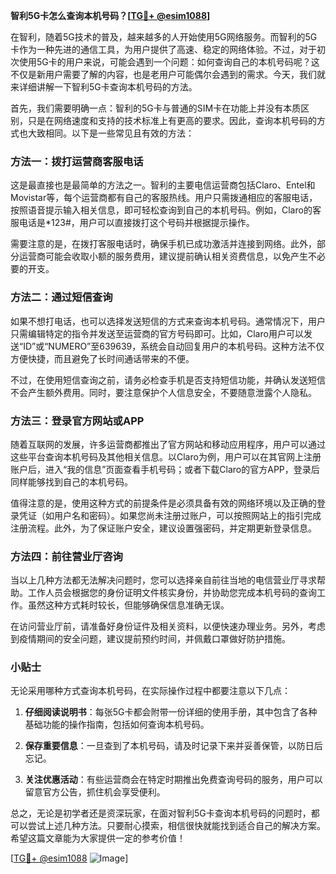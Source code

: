 **智利5G卡怎么查询本机号码？[[TG💪+ @esim1088](https://t.me/s/esim1088)]**

在智利，随着5G技术的普及，越来越多的人开始使用5G网络服务。而智利的5G卡作为一种先进的通信工具，为用户提供了高速、稳定的网络体验。不过，对于初次使用5G卡的用户来说，可能会遇到一个问题：如何查询自己的本机号码呢？这不仅是新用户需要了解的内容，也是老用户可能偶尔会遇到的需求。今天，我们就来详细讲解一下智利5G卡查询本机号码的方法。

首先，我们需要明确一点：智利的5G卡与普通的SIM卡在功能上并没有本质区别，只是在网络速度和支持的技术标准上有更高的要求。因此，查询本机号码的方式也大致相同。以下是一些常见且有效的方法：

### 方法一：拨打运营商客服电话

这是最直接也是最简单的方法之一。智利的主要电信运营商包括Claro、Entel和Movistar等，每个运营商都有自己的客服热线。用户只需拨通相应的客服电话，按照语音提示输入相关信息，即可轻松查询到自己的本机号码。例如，Claro的客服电话是*123#，用户可以直接拨打这个号码并根据提示操作。

需要注意的是，在拨打客服电话时，确保手机已成功激活并连接到网络。此外，部分运营商可能会收取小额的服务费用，建议提前确认相关资费信息，以免产生不必要的开支。

### 方法二：通过短信查询

如果不想打电话，也可以选择发送短信的方式来查询本机号码。通常情况下，用户只需编辑特定的指令并发送至运营商的官方号码即可。比如，Claro用户可以发送“ID”或“NUMERO”至639639，系统会自动回复用户的本机号码。这种方法不仅方便快捷，而且避免了长时间通话带来的不便。

不过，在使用短信查询之前，请务必检查手机是否支持短信功能，并确认发送短信不会产生额外费用。同时，要注意保护个人信息安全，不要随意泄露个人隐私。

### 方法三：登录官方网站或APP

随着互联网的发展，许多运营商都推出了官方网站和移动应用程序，用户可以通过这些平台查询本机号码及其他相关信息。以Claro为例，用户可以在其官网上注册账户后，进入“我的信息”页面查看手机号码；或者下载Claro的官方APP，登录后同样能够找到自己的本机号码。

值得注意的是，使用这种方式的前提条件是必须具备有效的网络环境以及正确的登录凭证（如用户名和密码）。如果您尚未注册过账户，可以按照网站上的指引完成注册流程。此外，为了保证账户安全，建议设置强密码，并定期更新登录信息。

### 方法四：前往营业厅咨询

当以上几种方法都无法解决问题时，您可以选择亲自前往当地的电信营业厅寻求帮助。工作人员会根据您的身份证明文件核实身份，并协助您完成本机号码的查询工作。虽然这种方式耗时较长，但能够确保信息准确无误。

在访问营业厅前，请准备好身份证件及相关资料，以便快速办理业务。另外，考虑到疫情期间的安全问题，建议提前预约时间，并佩戴口罩做好防护措施。

### 小贴士

无论采用哪种方式查询本机号码，在实际操作过程中都要注意以下几点：

1. **仔细阅读说明书**：每张5G卡都会附带一份详细的使用手册，其中包含了各种基础功能的操作指南，包括如何查询本机号码。
   
2. **保存重要信息**：一旦查到了本机号码，请及时记录下来并妥善保管，以防日后忘记。

3. **关注优惠活动**：有些运营商会在特定时期推出免费查询号码的服务，用户可以留意官方公告，抓住机会享受便利。

总之，无论是初学者还是资深玩家，在面对智利5G卡查询本机号码的问题时，都可以尝试上述几种方法。只要耐心摸索，相信很快就能找到适合自己的解决方案。希望这篇文章能为大家提供一定的参考价值！

[[TG💪+ @esim1088](https://t.me/s/esim1088) ![Image](https://i.postimg.cc/4NQfJmqS/Snipaste-2025-05-13-00-14-12.png)]